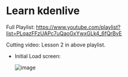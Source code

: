 # Learn kdenlive

Full Playlist: https://www.youtube.com/playlist?list=PLqazFFzUAPc7uQaoGxYwxGLk4_6fQrBvE

Cutting video: Lesson 2 in above playlist.

- Initial Load screen:

  ![image](https://user-images.githubusercontent.com/31458531/206194015-5f0e7a52-25ff-455a-b3d7-8fee1f585a67.png)
